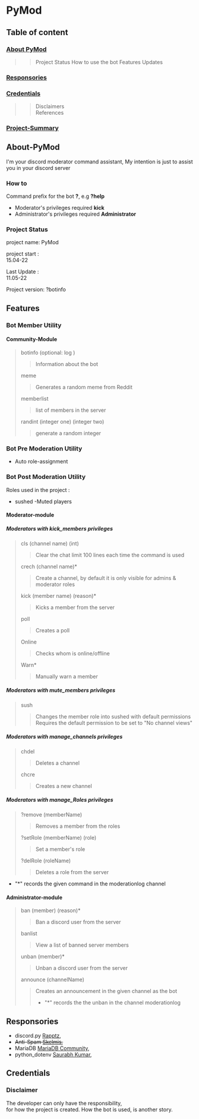# PyMod

## Table of content

### [About PyMod](#About-PyMod)

>> Project Status 
>> How to use the bot
>> Features
>> Updates

### [Responsories](#Responsories)

### [Credentials](#Credentials)
>> Disclaimers<br>
>> References

### [Project-Summary](#project-Summary)

## About-PyMod

I'm your discord moderator command assistant, 
My intention is just to assist you in your discord server

### How to

Command prefix for the bot **?**, e.g **?help** 

-   Moderator's privileges required **kick**
-   Administrator's privileges required **Administrator**

### Project Status

project name:
PyMod

project start :<br>
15.04-22

Last Update :<br>
11.05-22

Project version:
?botinfo

## Features

### Bot Member Utility

#### Community-Module

> botinfo (optional: log )
>> Information about the bot
>
> meme
>> Generates a random meme from Reddit
>
> memberlist
>> list of members in the server
>
> randint (integer one) (integer two)
>> generate a random integer

### Bot Pre Moderation Utility

* Auto role-assignment

### Bot Post Moderation Utility

Roles used in the project :

-   sushed  -Muted players

#### Moderator-module

#####   Moderators with kick_members privileges

> cls (channel name) (int)
>> Clear the chat limit 100 lines each time the command is used
>
> crech (channel name)*
>> Create a channel, by default it is only visible for admins & moderator roles
>
> kick (member name) (reason)*
>> Kicks a member from the server
>
> poll
>> Creates a poll
>
>   Online
>>  Checks whom is online/offline
>
>   Warn*
>>  Manually warn a member
>

#####   Moderators with mute_members privileges

>   sush
>>  Changes the member role into sushed with default permissions
>>  Requires the default permission to be set to "No channel views"

#####   Moderators with manage_channels privileges

> chdel
>> Deletes a channel
>
> chcre
>> Creates a new channel

#####   Moderators with manage_Roles privileges

> ?remove (memberName)
>> Removes a member from the roles
>
>  ?setRole (memberName) (role)
>> Set a member's role
>
> ?delRole (roleName)
>> Deletes a role from the server

- "*" records the given command in the moderationlog channel

#### Administrator-module

> ban (member) (reason)*
>> Ban a discord user from the server
>
> banlist
>> View a list of banned server members
>                           
> unban (member)*
>> Unban a discord user from the server
>
> announce (channelName)
>> Creates an announcement in the given channel as the bot
>> - "*" records the the unban in the channel moderationlog


## Responsories

- discord.py [Rapptz](https://github.com/Rapptz/discord.py),  <br>
- ~~Anti-Spam [Skelmis](https://github.com/Skelmis/DPY-Anti-Spam/commits?author=Skelmis),~~<br>
- MariaDB [MariaDB Community](https://github.com/mariadb-corporation/mariadb-connector-python), <br>
- python_dotenv [Saurabh Kumar](https://github.com/motdotla/dotenv),<br>


 

## Credentials

### Disclaimer

The developer can only have the responsibility,<br>
for how the project is created.
How the bot is used, is another story.

